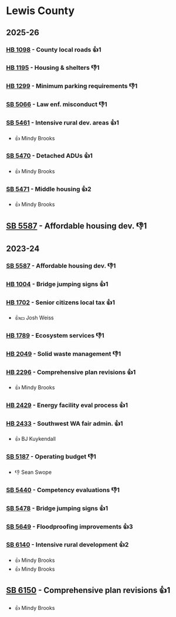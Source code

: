 # Lewis County
## 2025-26

### [HB 1098](/bill/2025-26/hb/1098/) - County local roads 👍1  

### [HB 1195](/bill/2025-26/hb/1195/) - Housing & shelters  👎1 

### [HB 1299](/bill/2025-26/hb/1299/) - Minimum parking requirements  👎1 

### [SB 5066](/bill/2025-26/sb/5066/) - Law enf. misconduct  👎1 

### [SB 5461](/bill/2025-26/sb/5461/) - Intensive rural dev. areas 👍1  
* 👍 Mindy Brooks

### [SB 5470](/bill/2025-26/sb/5470/) - Detached ADUs 👍1  
* 👍 Mindy Brooks

### [SB 5471](/bill/2025-26/sb/5471/) - Middle housing 👍2  
* 👍 Mindy Brooks

## [SB 5587](/bill/2025-26/sb/5587/) - Affordable housing dev.  👎1 

## 2023-24

### [SB 5587](/bill/2023-24/sb/5587/) - Affordable housing dev.  👎1 

### [HB 1004](/bill/2023-24/hb/1004/) - Bridge jumping signs 👍1  

### [HB 1702](/bill/2023-24/hb/1702/) - Senior citizens local tax 👍1  
* 👍💵 Josh Weiss

### [HB 1789](/bill/2023-24/hb/1789/) - Ecosystem services  👎1 

### [HB 2049](/bill/2023-24/hb/2049/) - Solid waste management  👎1 

### [HB 2296](/bill/2023-24/hb/2296/) - Comprehensive plan revisions 👍1  
* 👍 Mindy Brooks

### [HB 2429](/bill/2023-24/hb/2429/) - Energy facility eval process 👍1  

### [HB 2433](/bill/2023-24/hb/2433/) - Southwest WA fair admin. 👍1  
* 👍 BJ Kuykendall

### [SB 5187](/bill/2023-24/sb/5187/) - Operating budget  👎1 
* 👎 Sean Swope

### [SB 5440](/bill/2023-24/sb/5440/) - Competency evaluations  👎1 

### [SB 5478](/bill/2023-24/sb/5478/) - Bridge jumping signs 👍1  

### [SB 5649](/bill/2023-24/sb/5649/) - Floodproofing improvements 👍3  

### [SB 6140](/bill/2023-24/sb/6140/) - Intensive rural development 👍2  
* 👍 Mindy Brooks
* 👍 Mindy Brooks

## [SB 6150](/bill/2023-24/sb/6150/) - Comprehensive plan revisions 👍1  
* 👍 Mindy Brooks
